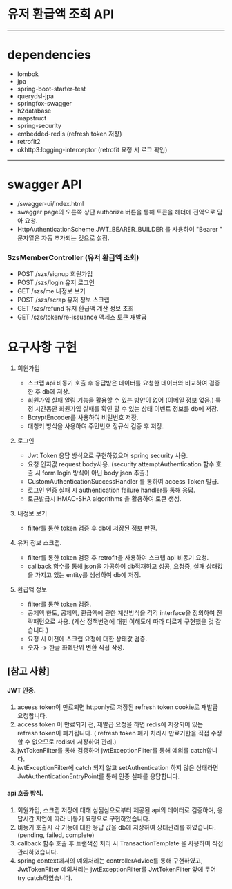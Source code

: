 # 유저 환급액 조회 API

------------
#  dependencies
  + lombok
  + jpa
  + spring-boot-starter-test
  + querydsl-jpa
  + springfox-swagger
  + h2database
  + mapstruct
  + spring-security
  + embedded-redis (refresh token 저장)
  + retrofit2
  + okhttp3:logging-interceptor (retrofit 요청 시 로그 확인)
------------

# swagger API

+  /swagger-ui/index.html
+  swagger page의 오른쪽 상단 authorize 버튼을 통해 토큰을 헤더에 전역으로 담아 요청.
+  HttpAuthenticationScheme.JWT_BEARER_BUILDER 를 사용하여 "Bearer " 문자열은 자동 추가되는 것으로 설정.

###  SzsMemberController (유저 환급액 조회)

  + POST /szs/signup           회원가입
  + POST /szs/login            유저 로그인
  + GET /szs/me                내정보 보기
  + POST /szs/scrap            유저 정보 스크랩
  + GET /szs/refund            유저 환급액 계산 정보 조회
  + GET /szs/token/re-issuance 액세스 토큰 재발급

# 요구사항 구현

  1. 회원가입
     - 스크랩 api 비동기 호출 후 응답받은 데이터를 요청한 데이터와 비교하여 검증한 후 db에 저장.
     - 회원가입 실패 알림 기능을 활용할 수 있는 방안이 없어 (이메일 정보 없음.) 특정 시간동안 회원가입 실패를 확인 할 수 있는 상태 이벤트 정보를 db에 저장.
     - BcryptEncoder를 사용하여 비밀번호 저장. 
     - 대칭키 방식을 사용하여 주민번호 정규식 검증 후 저장.
    
  2. 로그인
     - Jwt Token 응답 방식으로 구현하였으며 spring security 사용.
     - 요청 인자값 request body사용. (security attemptAuthentication 함수 호출 시 form login 방식이 아닌 body json 추출.)
     - CustomAuthenticationSuccessHandler 를 통하여 access Token 발급. 
     - 로그인 인증 실패 시 authentication failure handler를 통해 응답.
     - 토근발급시 HMAC-SHA algorithms 을 활용하여 토큰 생성. 
  
  3. 내정보 보기 
     - filter를 통한 token 검증 후 db에 저장된 정보 반환.

  4. 유저 정보 스크랩.
     - filter를 통한 token 검증 후 retrofit을 사용하여 스크랩 api 비동기 요청.
     - callback 함수를 통해 json을 가공하여 db적재하고 성공, 요청중, 실패 상태값을 가지고 있는 entity를 생성하여 db에 저장. 
     
  5. 환급액 정보 
     - filter를 통한 token 검증.
     - 공제액 한도, 공제액, 환급액에 관한 계산방식을 각각 interface을 정의하여 전략패턴으로 사용. (계산 정책변경에 대한 이해도에 따라 다르게 구현했을 것 같습니다.)
     - 요청 시 이전에 스크랩 요청에 대한 상태값 검증. 
     - 숫자 -> 한글 화폐단위 변환 직접 작성.
  
## [참고 사항]

  #### JWT 인증.
  1. aceess token이 만료되면 httponly로 저장된 refresh token cookie로 재발급 요청합니다. 
  2. access token 이 만료되기 전, 재발급 요청을 하면 redis에 저장되어 있는 refresh token이 폐기됩니다. 
     ( refresh token 폐기 처리시 만료기한을 직접 수정 할 수 없으므로 redis에 저장하여 관리.)
  3. jwtTokenFilter를 통해 검증하며 jwtExceptionFilter를 통해 예외를 catch합니다. 
  4. jwtExceptionFilter에 catch 되지 않고 setAuthentication 하지 않은 상태라면 JwtAuthenticationEntryPoint를 통해 인증 실패를 응답합니다.
  
  
  #### api 호출 방식.
  1. 회원가입, 스크랩 저장에 대해 삼쩜삼으로부터 제공된 api의 데이터로 검증하며, 응답시간 지연에 따라
     비동기 요청으로 구현하었습니다. 
  3. 비동기 호출시 각 기능에 대한 응답 값을 db에 저장하여 상태관리를 하였습니다. (pending, failed, complete)
  4. callback 함수 호출 후 트랜잭션 처리 시 TransactionTemplate 을 사용하여 직접 관리하였습니다. 
  5. spring context에서의 예외처리는 controllerAdvice를 통해 구현하였고, JwtTokenFilter 예외처리는
     jwtExceptionFilter를 JwtTokenFilter 앞에 두어 try catch하였습니다.
   

  
  
  
  
  
  
